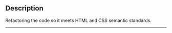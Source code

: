 # <Horiseon-Remastered>

## Description
Refactoring the code so it meets HTML and CSS semantic standards.

---